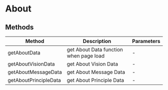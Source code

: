 # About

## Methods

<!-- @vuese:About:methods:start -->
|Method|Description|Parameters|
|---|---|---|
|getAboutData|get About Data function when page load|-|
|getAboutVisionData|get About Vision Data|-|
|getAboutMessageData|get About Message Data|-|
|getAboutPrincipleData|get About Principle Data|-|

<!-- @vuese:About:methods:end -->


